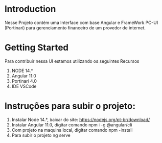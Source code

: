 # Introduction 
Nesse Projeto contém uma Interface com base Angular e FrameWork PO-UI (Portinari) para gerenciamento financeiro de um provedor de internet.


# Getting Started
Para contribuir nessa UI estamos utilizando os seguintes Recursos
1.	NODE 14.*
2.	Angular 11.0
3.	Portinari 4.0
4.	IDE VSCode

# Instruções para subir o projeto:
1. Instalar Node 14.*, baixar do site: https://nodejs.org/pt-br/download/
2. Instalar Angular 11.0, digitar comando npm i -g @angular/cli
3. Com projeto na maquina local, digitar comando npm -install
4. Para subir o projeto ng serve
